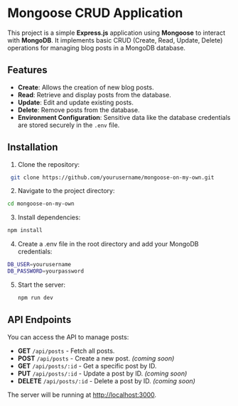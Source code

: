 # Mongoose CRUD Application

This project is a simple **Express.js** application using **Mongoose** to interact with **MongoDB**. It implements basic CRUD (Create, Read, Update, Delete) operations for managing blog posts in a MongoDB database.

## Features

- **Create**: Allows the creation of new blog posts.
- **Read**: Retrieve and display posts from the database.
- **Update**: Edit and update existing posts.
- **Delete**: Remove posts from the database.
- **Environment Configuration**: Sensitive data like the database credentials are stored securely in the `.env` file.

## Installation

1. Clone the repository:
```bash
 git clone https://github.com/yourusername/mongoose-on-my-own.git
```
2.	Navigate to the project directory:
 ```bash
 cd mongoose-on-my-own
```
3.	Install dependencies:
   ```bash
  npm install
```
4. Create a .env file in the root directory and add your MongoDB credentials:
  ```bash
  DB_USER=yourusername
  DB_PASSWORD=yourpassword
  ```
5. Start the server:
   ```bash
   npm run dev
   ```
## API Endpoints

You can access the API to manage posts:

- **GET** `/api/posts` - Fetch all posts.
- **POST** `/api/posts` - Create a new post. *(coming soon)*
- **GET** `/api/posts/:id` - Get a specific post by ID.
- **PUT** `/api/posts/:id` - Update a post by ID. *(coming soon)*
- **DELETE** `/api/posts/:id` - Delete a post by ID. *(coming soon)*

The server will be running at [http://localhost:3000](http://localhost:3000).
